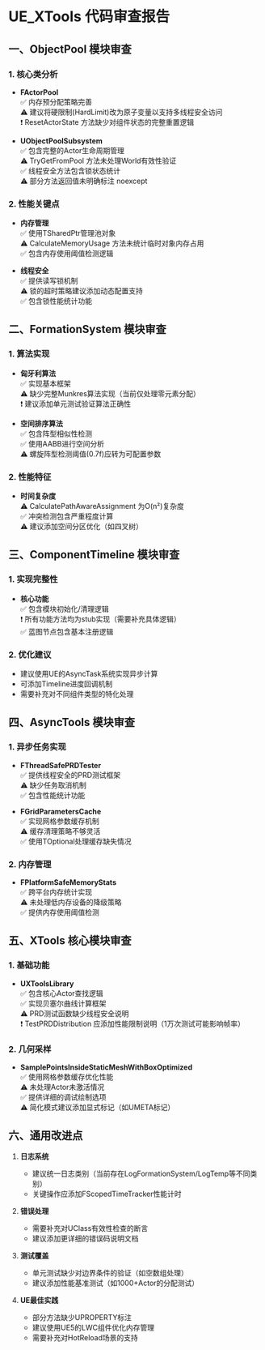 # UE_XTools 代码审查报告

## 一、ObjectPool 模块审查
### 1. 核心类分析
- **FActorPool**  
  ✅ 内存预分配策略完善  
  ⚠️ 建议将硬限制(HardLimit)改为原子变量以支持多线程安全访问  
  ❗ ResetActorState 方法缺少对组件状态的完整重置逻辑

- **UObjectPoolSubsystem**  
  ✅ 包含完整的Actor生命周期管理  
  ⚠️ TryGetFromPool 方法未处理World有效性验证  
  ✅ 线程安全方法包含锁状态统计  
  ⚠️ 部分方法返回值未明确标注 noexcept

### 2. 性能关键点
- **内存管理**  
  ✅ 使用TSharedPtr管理池对象  
  ⚠️ CalculateMemoryUsage 方法未统计临时对象内存占用  
  ✅ 包含内存使用阈值检测逻辑

- **线程安全**  
  ✅ 提供读写锁机制  
  ⚠️ 锁的超时策略建议添加动态配置支持  
  ✅ 包含锁性能统计功能

## 二、FormationSystem 模块审查
### 1. 算法实现
- **匈牙利算法**  
  ✅ 实现基本框架  
  ⚠️ 缺少完整Munkres算法实现（当前仅处理零元素分配）  
  ❗ 建议添加单元测试验证算法正确性

- **空间排序算法**  
  ✅ 包含阵型相似性检测  
  ✅ 使用AABB进行空间分析  
  ⚠️ 螺旋阵型检测阈值(0.7f)应转为可配置参数

### 2. 性能特征
- **时间复杂度**  
  ⚠️ CalculatePathAwareAssignment 为O(n²)复杂度  
  ✅ 冲突检测包含严重程度计算  
  ⚠️ 建议添加空间分区优化（如四叉树）

## 三、ComponentTimeline 模块审查
### 1. 实现完整性
- **核心功能**  
  ✅ 包含模块初始化/清理逻辑  
  ❗ 所有功能方法均为stub实现（需要补充具体逻辑）  
  ✅ 蓝图节点包含基本注册逻辑

### 2. 优化建议
- 建议使用UE的AsyncTask系统实现异步计算  
- 可添加Timeline进度回调机制  
- 需要补充对不同组件类型的特化处理

## 四、AsyncTools 模块审查
### 1. 异步任务实现
- **FThreadSafePRDTester**  
  ✅ 提供线程安全的PRD测试框架  
  ⚠️ 缺少任务取消机制  
  ✅ 包含性能统计功能

- **FGridParametersCache**  
  ✅ 实现网格参数缓存机制  
  ⚠️ 缓存清理策略不够灵活  
  ✅ 使用TOptional处理缓存缺失情况

### 2. 内存管理
- **FPlatformSafeMemoryStats**  
  ✅ 跨平台内存统计实现  
  ⚠️ 未处理低内存设备的降级策略  
  ✅ 提供内存使用阈值检测

## 五、XTools 核心模块审查
### 1. 基础功能
- **UXToolsLibrary**  
  ✅ 包含核心Actor查找逻辑  
  ✅ 实现贝塞尔曲线计算框架  
  ⚠️ PRD测试函数缺少线程安全说明  
  ❗ TestPRDDistribution 应添加性能限制说明（1万次测试可能影响帧率）

### 2. 几何采样
- **SamplePointsInsideStaticMeshWithBoxOptimized**  
  ✅ 使用网格参数缓存优化性能  
  ⚠️ 未处理Actor未激活情况  
  ✅ 提供详细的调试绘制选项  
  ⚠️ 简化模式建议添加显式标记（如UMETA标记）

## 六、通用改进点
1. **日志系统**  
   - 建议统一日志类别（当前存在LogFormationSystem/LogTemp等不同类别）
   - 关键操作应添加FScopedTimeTracker性能计时

2. **错误处理**  
   - 需要补充对UClass有效性检查的断言
   - 建议添加更详细的错误码说明文档

3. **测试覆盖**  
   - 单元测试缺少对边界条件的验证（如空数组处理）
   - 建议添加性能基准测试（如1000+Actor的分配测试）

4. **UE最佳实践**  
   - 部分方法缺少UPROPERTY标注
   - 建议使用UE5的LWC组件优化内存管理
   - 需要补充对HotReload场景的支持
